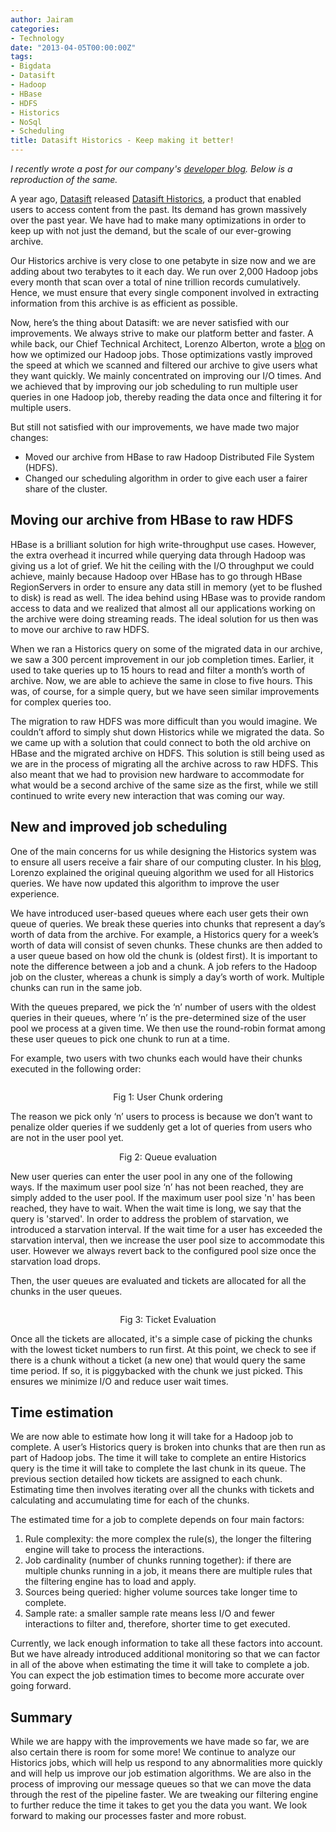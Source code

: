 ```yaml
---
author: Jairam
categories:
- Technology
date: "2013-04-05T00:00:00Z"
tags:
- Bigdata
- Datasift
- Hadoop
- HBase
- HDFS
- Historics
- NoSql
- Scheduling
title: Datasift Historics - Keep making it better!
---
```

_I recently wrote a post for our company's [developer blog](http://dev.datasift.com/blog). Below is a reproduction of the same._

A year ago, [Datasift](https://datasift.com) released [Datasift Historics](http://blog.datasift.com/2011/12/07/historic/), a product that enabled users to access content from the past. Its demand has grown massively over the past year. We have had to make many optimizations in order to keep up with not just the demand, but the scale of our ever-growing archive.

Our Historics archive is very close to one petabyte in size now and we are adding about two terabytes to it each day. We run over 2,000 Hadoop jobs every month that scan over a total of nine trillion records cumulatively. Hence, we must ensure that every single component involved in extracting information from this archive is as efficient as possible.

Now, here’s the thing about Datasift: we are never satisfied with our improvements. We always strive to make our platform better and faster. A while back, our Chief Technical Architect, Lorenzo Alberton, wrote a [blog](http://dev.datasift.com/blog/optimizing-hadoop-jobs) on how we optimized our Hadoop jobs. Those optimizations vastly improved the speed at which we scanned and filtered our archive to give users what they want quickly. We mainly concentrated on improving our I/O times. And we achieved that by improving our job scheduling to run multiple user queries in one Hadoop job, thereby reading the data once and filtering it for multiple users.

But still not satisfied with our improvements, we have made two major changes:

  - Moved our archive from HBase to raw Hadoop Distributed File System (HDFS).
  - Changed our scheduling algorithm in order to give each user a fairer share of the cluster.

## Moving our archive from HBase to raw HDFS

HBase is a brilliant solution for high write-throughput use cases. However, the extra overhead it incurred while querying data through Hadoop was giving us a lot of grief. We hit the ceiling with the I/O throughput we could achieve, mainly because Hadoop over HBase has to go through HBase RegionServers in order to ensure any data still in memory (yet to be flushed to disk) is read as well. The idea behind using HBase was to provide random access to data and we realized that almost all our applications working on the archive were doing streaming reads. The ideal solution for us then was to move our archive to raw HDFS.

When we ran a Historics query on some of the migrated data in our archive, we saw a 300 percent improvement in our job completion times. Earlier, it used to take queries up to 15 hours to read and filter a month’s worth of archive. Now, we are able to achieve the same in close to five hours. This was, of course, for a simple query, but we have seen similar improvements for complex queries too.

The migration to raw HDFS was more difficult than you would imagine. We couldn’t afford to simply shut down Historics while we migrated the data. So we came up with a solution that could connect to both the old archive on HBase and the migrated archive on HDFS. This solution is still being used as we are in the process of migrating all the archive across to raw HDFS. This also meant that we had to provision new hardware to accommodate for what would be a second archive of the same size as the first, while we still continued to write every new interaction that was coming our way.

## New and improved job scheduling

One of the main concerns for us while designing the Historics system was to ensure all users receive a fair share of our computing cluster. In his [blog](http://dev.datasift.com/blog/optimizing-hadoop-jobs), Lorenzo explained the original queuing algorithm we used for all Historics queries. We have now updated this algorithm to improve the user experience.

We have introduced user-based queues where each user gets their own queue of queries. We break these queries into chunks that represent a day’s worth of data from the archive. For example, a Historics query for a week’s worth of data will consist of seven chunks. These chunks are then added to a user queue based on how old the chunk is (oldest first). It is important to note the difference between a job and a chunk. A job refers to the Hadoop job on the cluster, whereas a chunk is simply a day’s worth of work. Multiple chunks can run in the same job.

With the queues prepared, we pick the ‘n’ number of users with the oldest queries in their queues, where ‘n’ is the pre-determined size of the user pool we process at a given time. We then use the round-robin format among these user queues to pick one chunk to run at a time.

For example, two users with two chunks each would have their chunks executed in the following order:

<img src="http://i0.wp.com/dev.datasift.com/sites/default/files/usechunks1.png?w=660" alt="" data-recalc-dims="1" />

<p style="text-align: center;">
Fig 1: User Chunk ordering
</p>

The reason we pick only ‘n’ users to process is because we don’t want to penalize older queries if we suddenly get a lot of queries from users who are not in the user pool yet.  
<img src="http://i2.wp.com/dev.datasift.com/sites/default/files/queue_eval.jpg?w=660" alt="" data-recalc-dims="1" />

<p style="text-align: center;">
Fig 2: Queue evaluation
</p>

New user queries can enter the user pool in any one of the following ways. If the maximum user pool size ‘n’ has not been reached, they are simply added to the user pool. If the maximum user pool size 'n' has been reached, they have to wait. When the wait time is long, we say that the query is 'starved'. In order to address the problem of starvation, we introduced a starvation interval. If the wait time for a user has exceeded the starvation interval, then we increase the user pool size to accommodate this user. However we always revert back to the configured pool size once the starvation load drops.

Then, the user queues are evaluated and tickets are allocated for all the chunks in the user queues.

<img src="http://i2.wp.com/dev.datasift.com/sites/default/files/ticket_eval.jpg?w=660" alt="" data-recalc-dims="1" />

<p style="text-align: center;">
Fig 3: Ticket Evaluation
</p>

Once all the tickets are allocated, it's a simple case of picking the chunks with the lowest ticket numbers to run first. At this point, we check to see if there is a chunk without a ticket (a new one) that would query the same time period. If so, it is piggybacked with the chunk we just picked. This ensures we minimize I/O and reduce user wait times.

## Time estimation

We are now able to estimate how long it will take for a Hadoop job to complete. A user’s Historics query is broken into chunks that are then run as part of Hadoop jobs. The time it will take to complete an entire Historics query is the time it will take to complete the last chunk in its queue. The previous section detailed how tickets are assigned to each chunk. Estimating time then involves iterating over all the chunks with tickets and calculating and accumulating time for each of the chunks.

The estimated time for a job to complete depends on four main factors:

  1. Rule complexity: the more complex the rule(s), the longer the filtering engine will take to process the interactions.
  2. Job cardinality (number of chunks running together): if there are multiple chunks running in a job, it means there are multiple rules that the filtering engine has to load and apply.
  3. Sources being queried: higher volume sources take longer time to complete.
  4. Sample rate: a smaller sample rate means less I/O and fewer interactions to filter and, therefore, shorter time to get executed.

Currently, we lack enough information to take all these factors into account. But we have already introduced additional monitoring so that we can factor in all of the above when estimating the time it will take to complete a job. You can expect the job estimation times to become more accurate over going forward.

## Summary

While we are happy with the improvements we have made so far, we are also certain there is room for some more! We continue to analyze our Historics jobs, which will help us respond to any abnormalities more quickly and will help us improve our job estimation algorithms. We are also in the process of improving our message queues so that we can move the data through the rest of the pipeline faster. We are tweaking our filtering engine to further reduce the time it takes to get you the data you want. We look forward to making our processes faster and more robust.
